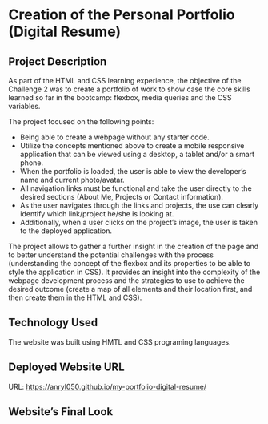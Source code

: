 # Creation of the Personal Portfolio (Digital Resume)
## Project Description
As part of the HTML and CSS learning experience, the objective of the Challenge 2 was to create a portfolio of work to show case the core skills learned so far in the bootcamp: flexbox, media queries and the CSS variables. 

The project focused on the following points:
-	Being able to create a webpage without any starter code.
-	Utilize the concepts mentioned above to create a mobile responsive application that can be viewed using a desktop, a tablet and/or a smart phone.
-	When the portfolio is loaded, the user is able to view the developer’s name and current photo/avatar.
-	All navigation links must be functional and take the user directly to the desired sections (About Me, Projects or Contact information).
-	As the user navigates through the links and projects, the use can clearly identify which link/project he/she is looking at. 
-	Additionally, when a user clicks on the project’s image, the user is taken to the deployed application. 

The project allows to gather a further insight in the creation of the page and to better understand the potential challenges with the process (understanding the concept of the flexbox and its properties to be able to style the application in CSS). It provides an insight into the complexity of the webpage development process and the strategies to use to achieve the desired outcome (create a map of all elements and their location first, and then create them in the HTML and CSS). 
## Technology Used
The website was built using HMTL and CSS programing languages.
## Deployed Website URL
URL:   https://anryl050.github.io/my-portfolio-digital-resume/
## Website’s Final Look
